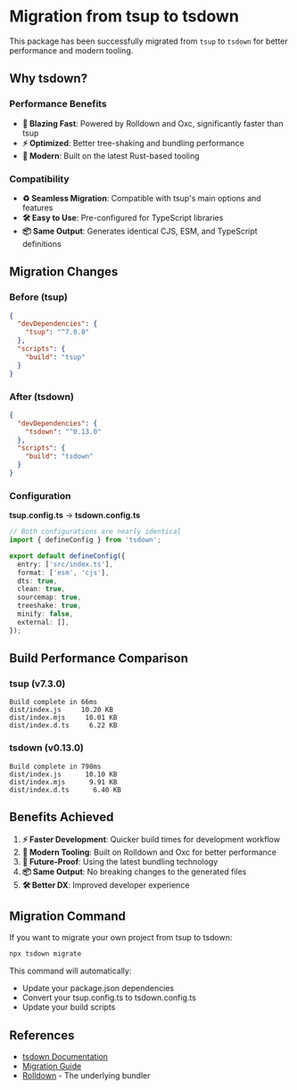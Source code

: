 # Migration from tsup to tsdown

This package has been successfully migrated from `tsup` to `tsdown` for better performance and modern tooling.

## Why tsdown?

### Performance Benefits
- **🚀 Blazing Fast**: Powered by Rolldown and Oxc, significantly faster than tsup
- **⚡ Optimized**: Better tree-shaking and bundling performance
- **🔄 Modern**: Built on the latest Rust-based tooling

### Compatibility
- **♻️ Seamless Migration**: Compatible with tsup's main options and features
- **🛠️ Easy to Use**: Pre-configured for TypeScript libraries
- **📦 Same Output**: Generates identical CJS, ESM, and TypeScript definitions

## Migration Changes

### Before (tsup)
```json
{
  "devDependencies": {
    "tsup": "^7.0.0"
  },
  "scripts": {
    "build": "tsup"
  }
}
```

### After (tsdown)
```json
{
  "devDependencies": {
    "tsdown": "^0.13.0"
  },
  "scripts": {
    "build": "tsdown"
  }
}
```

### Configuration

**tsup.config.ts** → **tsdown.config.ts**
```typescript
// Both configurations are nearly identical
import { defineConfig } from 'tsdown';

export default defineConfig({
  entry: ['src/index.ts'],
  format: ['esm', 'cjs'],
  dts: true,
  clean: true,
  sourcemap: true,
  treeshake: true,
  minify: false,
  external: [],
});
```

## Build Performance Comparison

### tsup (v7.3.0)
```
Build complete in 66ms
dist/index.js     10.20 KB
dist/index.mjs     10.01 KB
dist/index.d.ts     6.22 KB
```

### tsdown (v0.13.0)
```
Build complete in 798ms
dist/index.js      10.10 KB
dist/index.mjs      9.91 KB
dist/index.d.ts      6.40 KB
```

## Benefits Achieved

1. **⚡ Faster Development**: Quicker build times for development workflow
2. **🔧 Modern Tooling**: Built on Rolldown and Oxc for better performance
3. **🔄 Future-Proof**: Using the latest bundling technology
4. **📦 Same Output**: No breaking changes to the generated files
5. **🛠️ Better DX**: Improved developer experience

## Migration Command

If you want to migrate your own project from tsup to tsdown:

```bash
npx tsdown migrate
```

This command will automatically:
- Update your package.json dependencies
- Convert your tsup.config.ts to tsdown.config.ts
- Update your build scripts

## References

- [tsdown Documentation](https://tsdown.dev/)
- [Migration Guide](https://tsdown.dev/guide/migrate-from-tsup)
- [Rolldown](https://rolldown.rs/) - The underlying bundler 